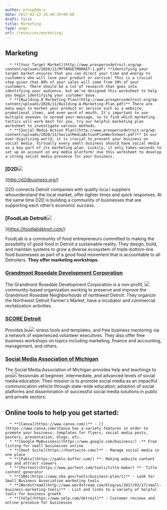 ```yaml
---
author: prosp@dm-n
date: 2017-02-13 20:40:39+00:00
draft: false
title: Marketing
type: page
url: /resources/marketing/
---
```


## Marketing





 	  * **[Your Target Market](http://www.prosperusdetroit.org/wp-content/uploads/2020/11/MYTARGETMARKET-1.pdf) **Identifying your target market ensures that you can direct your time and energy to customers who will love your product or service! This is a crucial step given that 80% of your sales will come from 20% of your customers. There should be a lot of research that goes into identifying your audience, but we’ve designed this worksheet to help you begin identifying your customer base.
 	  * **[Building A Marketing Plan](http://www.prosperusdetroit.org/wp-content/uploads/2020/11/Building-A-Marketing-Plan.pdf)** There are many ways to market your product or service such as a website, promotional items, and even word of mouth. It's important to use multiple avenues to spread your message, so to find which marketing tactics will work best for you, try our helpful marketing plan worksheet to investigate various methods.
 	  * **[Social Media Action Plan](http://www.prosperusdetroit.org/wp-content/uploads/2020/11/SocialMediaActionPlanWorksheet.pdf)** In our ever-digitizing world, it is crucial to present your business on social media. Virtually every small business should have social media as a key part of its marketing plan. Luckily, it only takes seconds to set up an account on any media platform! Use this worksheet to develop a strong social media presence for your business.



### [D2D![](http://www.prosperusdetroit.org/wp-content/uploads/2018/08/d2d-300x211.jpg)
](http://d2dbusiness.org/)


D2D connects Detroit companies with quality loca l suppliers who<!-- more -->understand the local market, offer tighter times and quick responses. At the same time D2D is building a community of businesses that are supporting each other’s economic success.


### [FoodLab Detroit![](http://www.prosperusdetroit.org/wp-content/uploads/2018/08/logo-foodlab.png)
](https://foodlabdetroit.com/)
[](https://detroit.score.org/)


FoodLab is a community of food entrepreneurs committed to making the possibility of good food in Detroit a sustainable reality. They design, build, and maintain systems to grow a diverse ecosystem of triple-bottom-line food businesses as part of a good food movement that is accountable to all Detroiters. **They offer marketing workshops.** 


### [Grandmont Rosedale Development Corporation](http://grandmontrosedale.com/)


The Grandmont Rosedale Development Corporation is a non-profit, ![](http://www.prosperusdetroit.org/wp-content/uploads/2018/08/2017_house_logo_300-300x82.png)
community-based organization working to preserve and improve the Grandmont Rosedale Neighborhoods of northwest Detroit. They organize the Northwest Detroit Farmer's Market, have a incubator and commercial revitalization activities. 


### [SCORE Detroit](https://detroit.score.org/)


Provides bu![](http://www.prosperusdetroit.org/wp-content/uploads/2018/08/score-detroit.png)
siness tools and templates, and free business mentoring via a network of experienced volunteer executives. They also offer free business workshops on topics including marketing, finance and accounting, management, and others.


### [Social Media Association of Michigan](http://www.smami.org/)


The Social Media Association of Michigan provides help and teachings to pro![](http://www.prosperusdetroit.org/wp-content/uploads/2018/08/SMAMI-300x300.jpg)
fessionals at beginner, intermediate, and advanced levels of social media education. Their mission is to promote social media as an impactful communication vehicle through state-wide education, adoption of social platforms and dissemination of successful social media solutions in public and private sectors.


## 




## Online tools to help you get started:





 	  * **[Canva](https://www.canva.com/)** - [](https://www.canva.com/)Canva has a variety features in order to promote your business: templates for flyers, social media posts, posters, presentation, blogs, etc.
 	  * **[Google MyBusiness](https://www.google.com/business/) -** Free listing for small businesses online
 	  * **[Hoot Suite](https://hootsuite.com/)** - Manage social media in one place
 	  * **[Pablo](https://pablo.buffer.com/) **- Making website content pop and attract viewers
 	  * **[Portent](https://www.portent.com/tools/title-maker) **- Title content generator
 	  * **[SBA](https://www.sba.gov/tools/business-plan/1)** - Look for Small Business Association marketing tools
 	  * **[Wordstream](http://www.wordstream.com/blog/ws/2017/03/17/small-business-marketing-tools)** - List and links to a variety of helpful tools for business growth
 	  * **[Yelp](https://www.yelp.com/detroit)** - Customer reviews and online presence for businesses

